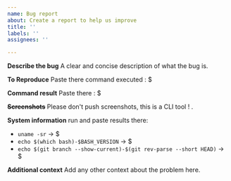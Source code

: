 ```yaml
---
name: Bug report
about: Create a report to help us improve
title: ''
labels: ''
assignees: ''

---
```


**Describe the bug**
A clear and concise description of what the bug is.

**To Reproduce**
Paste there command executed : $

**Command result**
Paste there : $

**~~Screenshots~~**
Please don't push screenshots, this is a CLI tool ! .

**System information**
run and paste results there:
 - `uname -sr` -> $
 - `echo $(which bash)-$BASH_VERSION` -> $
 - `echo $(git branch --show-current)-$(git rev-parse --short HEAD)` -> $

**Additional context**
Add any other context about the problem here.
